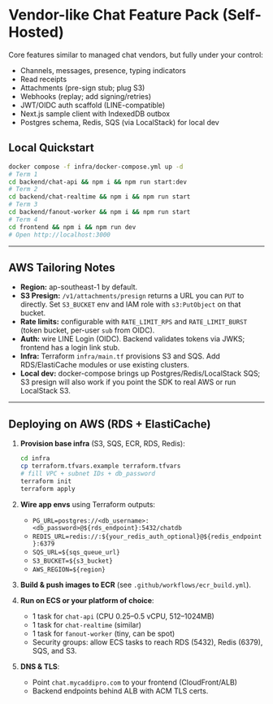 # Vendor-like Chat Feature Pack (Self-Hosted)

Core features similar to managed chat vendors, but fully under your control:

- Channels, messages, presence, typing indicators
- Read receipts
- Attachments (pre-sign stub; plug S3)
- Webhooks (replay; add signing/retries)
- JWT/OIDC auth scaffold (LINE-compatible)
- Next.js sample client with IndexedDB outbox
- Postgres schema, Redis, SQS (via LocalStack) for local dev

## Local Quickstart
```bash
docker compose -f infra/docker-compose.yml up -d
# Term 1
cd backend/chat-api && npm i && npm run start:dev
# Term 2
cd backend/chat-realtime && npm i && npm run start
# Term 3
cd backend/fanout-worker && npm i && npm run start
# Term 4
cd frontend && npm i && npm run dev
# Open http://localhost:3000
```

---

## AWS Tailoring Notes

- **Region:** ap-southeast-1 by default.
- **S3 Presign:** `/v1/attachments/presign` returns a URL you can `PUT` to directly. Set `S3_BUCKET` env and IAM role with `s3:PutObject` on that bucket.
- **Rate limits:** configurable with `RATE_LIMIT_RPS` and `RATE_LIMIT_BURST` (token bucket, per-user `sub` from OIDC).
- **Auth:** wire LINE Login (OIDC). Backend validates tokens via JWKS; frontend has a login link stub.
- **Infra:** Terraform `infra/main.tf` provisions S3 and SQS. Add RDS/ElastiCache modules or use existing clusters.
- **Local dev:** docker-compose brings up Postgres/Redis/LocalStack SQS; S3 presign will also work if you point the SDK to real AWS or run LocalStack S3.


---

## Deploying on AWS (RDS + ElastiCache)

1. **Provision base infra** (S3, SQS, ECR, RDS, Redis):
   ```bash
   cd infra
   cp terraform.tfvars.example terraform.tfvars
   # fill VPC + subnet IDs + db_password
   terraform init
   terraform apply
   ```

2. **Wire app envs** using Terraform outputs:
   - `PG_URL=postgres://<db_username>:<db_password>@${rds_endpoint}:5432/chatdb`
   - `REDIS_URL=redis://:${your_redis_auth_optional}@${redis_endpoint}:6379`
   - `SQS_URL=${sqs_queue_url}`
   - `S3_BUCKET=${s3_bucket}`
   - `AWS_REGION=${region}`

3. **Build & push images to ECR** (see `.github/workflows/ecr_build.yml`).

4. **Run on ECS or your platform of choice**:
   - 1 task for `chat-api` (CPU 0.25–0.5 vCPU, 512–1024MB)
   - 1 task for `chat-realtime` (similar)
   - 1 task for `fanout-worker` (tiny, can be spot)
   - Security groups: allow ECS tasks to reach RDS (5432), Redis (6379), SQS, and S3.

5. **DNS & TLS**:
   - Point `chat.mycaddipro.com` to your frontend (CloudFront/ALB)
   - Backend endpoints behind ALB with ACM TLS certs.
